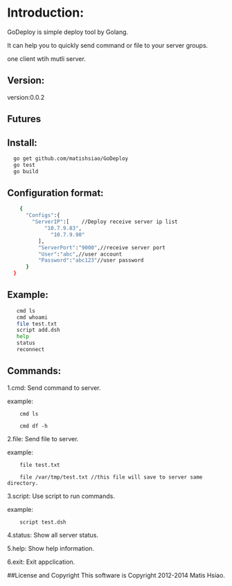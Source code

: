 # Introduction:
  GoDeploy is simple deploy tool by Golang.
  
  It can help you to quickly send command or file to your server groups.
  
  one client wtih mutli server.
  
## Version:

version:0.0.2

## Futures

  
  
## Install:
```sh
  go get github.com/matishsiao/GoDeploy
  go test
  go build
```

## Configuration format:
```sh
    {
	  "Configs":{
	  	"ServerIP":[	//Deploy receive server ip list		
  			"10.7.9.83",
			  "10.7.9.90"
		  ],
		  "ServerPort":"9000",//receive server port
		  "User":"abc",//user account
		  "Password":"abc123"//user password
	  }
  }
```

## Example:
```sh   
   cmd ls
   cmd whoami
   file test.txt
   script add.dsh
   help
   status
   reconnect
```

## Commands:

   1.cmd: Send command to server.
    
   example:
    
        cmd ls
        
        cmd df -h
        
   2.file: Send file to server.
    
   example:
        
        file test.txt
        
        file /var/tmp/test.txt //this file will save to server same directory.
    
   3.script: Use script to run commands.
    
   example:
    
        script test.dsh
    
   4.status: Show all server status.
    
   5.help: Show help information.
    
   6.exit: Exit appclication.

##License and Copyright
This software is Copyright 2012-2014 Matis Hsiao.
